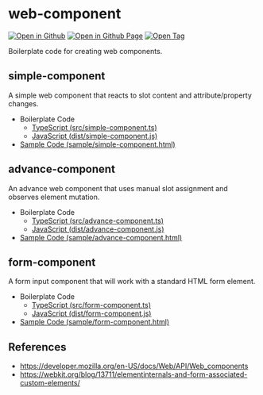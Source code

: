 # web-component

[![Open in Github](https://img.shields.io/badge/Open_in_GitHub-6e5494)](https://github.com/JamesRobertHugginsNgo/web-component/)
[![Open in Github Page](https://img.shields.io/badge/Open_in_GitHub_Page-4078c0)](https://jamesroberthugginsngo.github.io/web-component/)
[![Open Tag](https://img.shields.io/badge/Open_Tag-1.0.1-6cc644)](https://github.com/JamesRobertHugginsNgo/web-component/tree/1.0.1)

Boilerplate code for creating web components.

## simple-component

A simple web component that reacts to slot content and attribute/property changes.

- Boilerplate Code
	- [TypeScript (src/simple-component.ts)](src/simple-component.ts)
	- [JavaScript (dist/simple-component.js)](dist/simple-component.js)
- [Sample Code (sample/simple-component.html)](sample/simple-component.html)

## advance-component

An advance web component that uses manual slot assignment and observes element mutation.

- Boilerplate Code
	- [TypeScript (src/advance-component.ts)](src/advance-component.ts)
	- [JavaScript (dist/advance-component.js)](dist/advance-component.js)
- [Sample Code (sample/advance-component.html)](sample/advance-component.html)

## form-component

A form input component that will work with a standard HTML form element.

- Boilerplate Code
	- [TypeScript (src/form-component.ts)](src/form-component.ts)
	- [JavaScript (dist/form-component.js)](dist/form-component.js)
- [Sample Code (sample/form-component.html)](sample/form-component.html)

## References

- https://developer.mozilla.org/en-US/docs/Web/API/Web_components
- https://webkit.org/blog/13711/elementinternals-and-form-associated-custom-elements/
